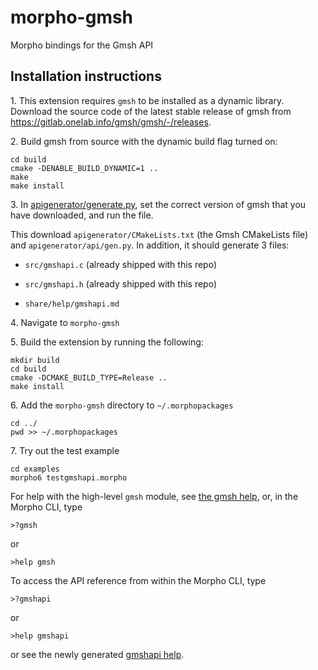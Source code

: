 # morpho-gmsh
Morpho bindings for the Gmsh API


## Installation instructions

1\. This extension requires `gmsh` to be installed as a dynamic library. Download the source code of the latest stable release of gmsh from https://gitlab.onelab.info/gmsh/gmsh/-/releases.

2\. Build gmsh from source with the dynamic build flag turned on:
    
    cd build
    cmake -DENABLE_BUILD_DYNAMIC=1 ..
    make
    make install

3\. In [apigenerator/generate.py](./apigenerator/generate.py), set the correct version of gmsh that you have downloaded, and run the file.

This download `apigenerator/CMakeLists.txt` (the Gmsh CMakeLists file) and `apigenerator/api/gen.py`. In addition, it should generate 3 files:

* `src/gmshapi.c` (already shipped with this repo)

* `src/gmshapi.h` (already shipped with this repo)

* `share/help/gmshapi.md`

4\. Navigate to `morpho-gmsh`

5\. Build the extension by running the following:

    mkdir build
    cd build
    cmake -DCMAKE_BUILD_TYPE=Release ..
    make install

6\. Add the `morpho-gmsh` directory to `~/.morphopackages`

    cd ../
    pwd >> ~/.morphopackages

7\. Try out the test example

    cd examples
    morpho6 testgmshapi.morpho

For help with the high-level `gmsh` module, see [the gmsh help](./share/help/gmsh.md), or, in the Morpho CLI, type

    >?gmsh

or 

    >help gmsh

To access the API reference from within the Morpho CLI, type

    >?gmshapi

or 

    >help gmshapi

or see the newly generated [gmshapi help](./share/help/gmshapi.md).
